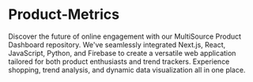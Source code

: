 # Product-Metrics
Discover the future of online engagement with our MultiSource Product Dashboard repository. We've seamlessly integrated Next.js, React, JavaScript, Python, and Firebase to create a versatile web application tailored for both product enthusiasts and trend trackers. Experience shopping, trend analysis, and dynamic data visualization all in one place.

